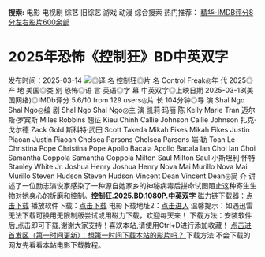 **搜索:** 电影 电视剧 综艺 旧综艺 游戏 动漫 综合搜索 热门推荐： [精华-IMDB评分8分左右影片600余部](https://www.dytt8.com/html/gndy/jddy/20160320/50510.html)
# 2025年恐怖《控制狂》BD中英双字
发布时间：2025-03-14 
![](https://img9.doubanio.com/view/photo/l_ratio_poster/public/p2918875656.jpg)◎译 名 控制狂◎片 名 Control Freak◎年 代 2025◎产 地 美国◎类 别 恐怖◎语 言 英语◎字 幕 中英双字◎上映日期 2025-03-13(美国网络)◎IMDb评分 5.6/10 from 129 users◎片 长 104分钟◎导 演 Shal Ngo Shal Ngo◎编 剧 Shal Ngo Shal Ngo◎主 演 凯莉·玛丽·陈 Kelly Marie Tran 迈尔斯·罗宾斯 Miles Robbins 翘征 Kieu Chinh Callie Johnson Callie Johnson 扎克·戈尔德 Zack Gold 斯科特·武田 Scott Takeda Mikah Fikes Mikah Fikes Justin Piaoan Justin Piaoan Chelsea Parsons Chelsea Parsons 端·勒 Toan Le Christina Pope Christina Pope Apollo Bacala Apollo Bacala Ian Choi Ian Choi Samantha Coppola Samantha Coppola Milton Saul Milton Saul 小斯坦利·怀特 Stanley White Jr. Joshua Henry Joshua Henry Nova Mai Murillo Nova Mai Murillo Steven Hudson Steven Hudson Vincent Dean Vincent Dean◎简 介 讲述了一位励志演说家感染了一种源自她家乡的神秘病毒后拼命试图阻止这种寄生生物对她身心的折磨和控制。[**控制狂.2025.BD.1080P.中英双字**](magnet:?xt=urn:btih:a4b739434b39ac876bf943fca37cd0adcbca276e&dn=%e9%98%b3%e5%85%89%e7%94%b5%e5%bd%b1dygod.org.%e6%8e%a7%e5%88%b6%e7%8b%82.2025.BD.1080P.%e4%b8%ad%e8%8b%b1%e5%8f%8c%e5%ad%97.mkv&tr=udp%3a%2f%2ftracker.opentrackr.org%3a1337%2fannounce&tr=udp%3a%2f%2fexodus.desync.com%3a6969%2fannounce) 磁力链下载器：[点击下载](https://dygod.org/js/bt.htm "qBittorrent") 播放软件下载：[点击下载](https://dygod.org/js/player.htm "PotPlayer") 电影下载地址2：[点击进入](https://dygod.org/ "阳光电影") 温馨提示：如遇迅雷无法下载可换用无限制版尝试或用磁力下载，欢迎每天来！  下载方法：安装软件后,点击即可下载,谢谢大家支持！喜欢本站,请使用Ctrl+D进行添加收藏！ [点击进首发区（第一时间更新）：想第一时间下载本站的影片吗？ ](https://www.ygdy8.net/)下载方法:不会下载的网友先看看本站电影下载教程。
